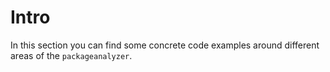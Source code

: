 # Intro

In this section you can find some concrete code examples around different areas of the `packageanalyzer`.